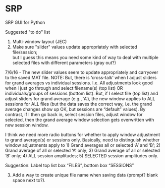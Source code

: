 # SRP
SRP GUI for Python

Suggested "to do" list  

1) Multi-window layout (JEC)  
2) Make sure "slider" values update appropriately with selected file/session;   
    but I guess this means you need some kind of way to deal with multiple selected files with different parameters (gray out?)  

7/6/16 - The new slider values seem to update appropriately and carryover to the saved MAT file. 
NOTE:  But, there is ‘cross-talk’ when I adjust sliders for grand averages vs individual sessions.  I.e. All adjustments look good when I just go through and select filename(s) (top list) OR individuals/groups of sessions (bottom list). But, if I select file (top list) and adjust sliders for grand average (e.g., ‘A’), the new window applies to ALL sessions for ALL files (but the data saves the correct way, i.e. the grand average changes show up OK, but sessions are “default” values).  By contrast, if I then go back in, select session files, adjust window for selected, then the grand average window selection gets overwritten with new session window.  

I think we need more radio buttons for whether to apply window adjustment to grand average(s) or sessions only.  Basically, need to distinguish whether window adjustments apply to 1) Grand averages all or selected ‘A’ and ‘B’; 2) Grand average of all or selected ‘A’ only; 3) Grand average of all or selected ‘B’ only; 4) ALL session amplitudes; 5) SELECTED session amplitudes only.  

Suggestion:  Label top list box “FILES”, bottom box “SESSIONS”
 
3) Add a way to create unique file name when saving data (prompt?  blank space next to?).
